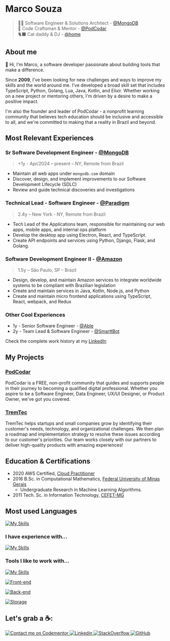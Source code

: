 # Marco Souza

> 👨‍💻 Software Engineer & Solutions Architect - [@MongoDB](https://mongodb.com) <br>
> 🎨 Code Craftsman & Mentor - [@PodCodar](https://podcodar.org) <br>
> 🐈‍⬛ Cat daddy & DJ - [@home](https://github.com/marco-souza)

## About me

👋 Hi, I'm Marco, a software developer passionate about building tools that make a difference.

Since **2009**, I've been looking for new challenges and ways to improve my skills and the world around me. I've developed a broad skill set that includes TypeScript, Python, Golang, Lua, Java, Kotlin, and Elixir. Whether working on a new project or mentoring others, I'm driven by a desire to make a positive impact.

I'm also the founder and leader of PodCodar - a nonprofit learning community that believes tech education should be inclusive and accessible to all, and we're committed to making that a reality in Brazil and beyond.


## Most Relevant Experiences

### Sr Software Development Engineer - [@MongoDB](https://mongodb.com)

> +1y - Apr/2024 – present – NY, Remote from Brazil

- Maintain all web apps under `mongodb.com` domain
- Discover, design, and implement improvements to our Software Development Lifecycle (SDLC)
- Review and guide technical discoveries and investigations

### Technical Lead - Software Engineer - [@Paradigm](https://paradigm.co)

> 2.4y – New York - NY, Remote from Brazil

- Tech Lead of the Applications team, responsible for maintaining our web apps, mobile apps, and internal ops platform
- Develop the desktop app using Electron, React, and TypeScript.
- Create API endpoints and services using Python, Django, Flask, and Golang.

### Software Development Engineer II - [@Amazon](https://amazon.com)

> 1.5y – São Paulo, SP – Brazil

- Design, develop, and maintain Amazon services to integrate worldwide systems to be compliant with Brazilian legislation
- Create and maintain services in Java, Kotlin, Node.js, and Python
- Create and maintain micro frontend applications using TypeScript, React, webpack, and Redux

### Other Cool Experiences

- 1y - Senior Software Engineer - [@Able](https://able.co)
- 2y - Team Lead & Software Engineer - [@SmarttBot](https://smarttbot.com)

Check the complete work history at my [LinkedIn](https://linkedin.com/in/masouzajunior)

## My Projects

### [PodCodar](https://podcodar.com)

PodCodar is a FREE, non-profit community that guides and supports people in their journey to becoming a qualified digital professional. Whether you aspire to be a Software Engineer, Data Engineer, UX/UI Designer, or Product Owner, we've got you covered.

### [TremTec](https://tremtec.com)

TremTec helps startups and small companies grow by identifying their customer's needs, technology, and organizational challenges. We then plan a roadmap and implementation strategy to resolve these issues according to our customer's priorities. Our team works closely with our partners to deliver high-quality products with amazing experiences!

## Education & Certifications

- 2020 AWS Certified, [Cloud Practitioner](https://www.credly.com/badges/3e20fa2f-07c9-40aa-b486-9fbdaaef40fb?source=linked_in_profile)
- 2016 B.Sc. in Computational Mathematics, [Federal University of Minas Gerais](https://ufmg.br/)
  - Undergraduate Research in Machine Learning Algorithms.
- 2011 Tech. Sc. in Information Technology, [CEFET-MG](https://www.cefetmg.br/)

## Most used Languages

[![My Skills](https://skillicons.dev/icons?i=go,ts,js,py,lua)]()

### I have experience with...

[![My Skills](https://skillicons.dev/icons?i=rust,c,java,kotlin)]()

### Tools I like to work with...

[![My Skills](https://skillicons.dev/icons?i=linux,git,github,neovim,bash)]()

[![Front-end](https://skillicons.dev/icons?i=react,next,tailwind,jest,selenium)]()

[![Back-end](https://skillicons.dev/icons?i=deno,nodejs,nest,aws,terraform,ansible,docker,kubernetes)]()

[![Storage](https://skillicons.dev/icons?i=postgres,dynamodb,kafka,redis,mongo,elasticsearch)]()

## Let's grab a ☕️:

<p class="flex gap-2">
  <a href="https://www.codementor.io/@masjr?refer=badge">
    <img src="https://www.codementor.io/m-badges/masjr/im-a-cm-b.svg" title="Contact me on Codementor" />
  </a>

  <a href="https://linkedin.com/in/masouzajunior">
    <img src="https://skillicons.dev/icons?i=linkedin" title="Linkedin" />
  </a>

  <a href="https://stackoverflow.com/users/7988674/marco-ant%c3%b4nio">
    <img src="https://skillicons.dev/icons?i=stackoverflow" title="StackOverlfow" />
  </a>
  
  <a href="https://github.com/marco-souza">
    <img src="https://skillicons.dev/icons?i=github" title="GitHub" />
  </a>
</p>

